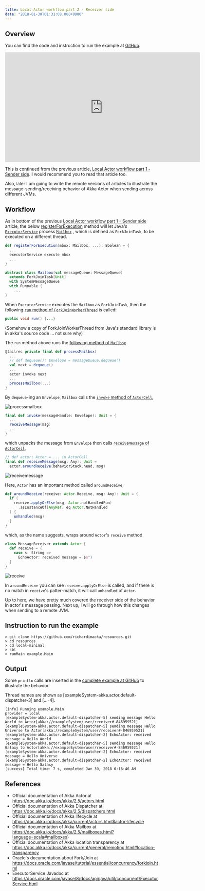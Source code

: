 ```yaml
---
title: Local Actor workflow part 2 - Receiver side
date: "2018-01-30T01:31:08.000+0900"
---
```


## Overview

You can find the code and instruction to run the example at [GitHub](https://github.com/richardimaoka/resources/tree/master/local-minimal).

<iframe width="640" height="360" src="https://www.youtube.com/embed/LbuLAtN20HA" frameborder="0" allow="autoplay; encrypted-media" allowfullscreen></iframe>

This is continued from the previous article, [Local Actor workflow part 1 - Sender side](../local-minimal-sender). I would recommend you to read that article too.

Also, later I am going to write the remote versions of articles to illustrate the message-sending/receiving behavior of Akka Actor when sending across different JVMs.

## Workflow 

As in bottom of the previous [Local Actor workflow part 1 - Sender side](../local-minimal-sender) article, the below  [registerForExecution](https://github.com/akka/akka/blob/v2.5.9/akka-actor/src/main/scala/akka/dispatch/Dispatcher.scala#L115) method will let Java's [`ExecutorService`](https://docs.oracle.com/javase/8/docs/api/java/util/concurrent/ExecutorService.html) process [`Mailbox`](https://github.com/akka/akka/blob/v2.5.9/akka-actor/src/main/scala/akka/dispatch/Mailbox.scala#L56L57) , which is defined as `ForkJoinTask`, to be executed on a different thread.

```scala
def registerForExecution(mbox: Mailbox, ...): Boolean = {
  ...
  executorService execute mbox
  ...
}
```

```scala
abstract class Mailbox(val messageQueue: MessageQueue)
  extends ForkJoinTask[Unit] 
  with SystemMessageQueue 
  with Runnable {
    ...
}
```

When `ExecutorService` executes the `Mailbox` as `ForkJoinTask`, then the following [`run` method of `ForkJoinWorkerThread`](https://github.com/akka/akka/blob/v2.5.9/akka-actor/src/main/java/akka/dispatch/forkjoin/ForkJoinWorkerThread.java#L103) is called:

```java
public void run() {...} 
```

(Somehow a copy of ForkJoinWorkerThread from Java's standard library is in akka's source code ... not sure why)

The `run` method above runs the [following method of `Mailbox`](https://github.com/akka/akka/blob/v2.5.9/akka-actor/src/main/scala/akka/dispatch/Mailbox.scala#L250)

```scala
@tailrec private final def processMailbox(
  ...
  // def dequeue(): Envelope = messageQueue.dequeue()
  val next = dequeue() 
  ...
  actor invoke next
  ...
  processMailbox(...)
}
```

By `dequeue`-ing an `Envelope`, `Mailbox` calls the [`invoke` method of `ActorCell`](https://github.com/akka/akka/blob/v2.5.9/akka-actor/src/main/scala/akka/actor/ActorCell.scala#L488), 

![processmailbox](./processmailbox.jpg)

```scala
final def invoke(messageHandle: Envelope): Unit = {
  ...
  receiveMessage(msg)
  ...
}
```

which unpacks the message from `Envelope` then calls [`receiveMessage` of `ActorCell`](https://github.com/akka/akka/blob/v2.5.9/akka-actor/src/main/scala/akka/actor/ActorCell.scala#L527),

```scala
// def actor: Actor = ... in ActorCell
final def receiveMessage(msg: Any): Unit =
  actor.aroundReceive(behaviorStack.head, msg)
```

![receivemessage](./receivemessage.jpg)

Here, `Actor` has an important method called `aroundReceive`, 

```scala
def aroundReceive(receive: Actor.Receive, msg: Any): Unit = {
  if (
    receive.applyOrElse(msg, Actor.notHandledFun)
      .asInstanceOf[AnyRef] eq Actor.NotHandled
  ) {
    unhandled(msg)
  }
}
```

which, as the name suggests, wraps around `Actor`'s `receive` method. 

```scala
class MessageReceiver extends Actor {
  def receive = {
    case s: String =>
      EchoActor: received message = $s")
  }
}
```
![receive](./receive.jpg)

In `aroundReceive` you can see `receive.applyOrElse` is called, and if there is no match in `receive`'s patter-match, it will call `unhandled` of `Actor`.

Up to here, we have pretty much covered the receiver side of the behavior in actor's message passing. Next up, I will go through how this changes when sending to a remote JVM.

## Instruction to run the example
```
> git clone https://github.com/richardimaoka/resources.git
> cd resources
> cd local-minimal
> sbt
> runMain example.Main
```

## Output 

Some `println` calls are inserted in the [complete example at GitHub](https://github.com/richardimaoka/resources/tree/master/local-minimal) to illustrate the behavior.

Thread names are shown as [exampleSystem-akka.actor.default-dispatcher-3] and [...-4].

```
[info] Running example.Main
provider = local
[exampleSystem-akka.actor.default-dispatcher-5] sending message Hello World to Actor[akka://exampleSystem/user/receiver#-846959521]
[exampleSystem-akka.actor.default-dispatcher-5] sending message Hello Universe to Actor[akka://exampleSystem/user/receiver#-846959521]
[exampleSystem-akka.actor.default-dispatcher-2] EchoActor: received message = Hello World
[exampleSystem-akka.actor.default-dispatcher-5] sending message Hello Galaxy to Actor[akka://exampleSystem/user/receiver#-846959521]
[exampleSystem-akka.actor.default-dispatcher-2] EchoActor: received message = Hello Universe
[exampleSystem-akka.actor.default-dispatcher-2] EchoActor: received message = Hello Galaxy
[success] Total time: 7 s, completed Jan 30, 2018 6:16:46 AM
```

## References 

- Official documentation of Akka Actor at https://doc.akka.io/docs/akka/2.5/actors.html
- Official documentation of Akka Dispatcher at https://doc.akka.io/docs/akka/2.5/dispatchers.html
- Official documentation of Akka lifecycle at https://doc.akka.io/docs/akka/current/actors.html$actor-lifecycle
- Official documentation of Akka Mailbox at https://doc.akka.io/docs/akka/2.5/mailboxes.html?language=scala#mailboxes)
- Official documentation of Akka location transparency at https://doc.akka.io/docs/akka/current/general/remoting.html#location-transparency
- Oracle's documentation about Fork/Join at https://docs.oracle.com/javase/tutorial/essential/concurrency/forkjoin.html
- ExecutorService Javadoc at https://docs.oracle.com/javase/8/docs/api/java/util/concurrent/ExecutorService.html